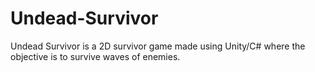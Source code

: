 # Undead-Survivor
Undead Survivor is a 2D survivor game made using Unity/C# where the objective is to survive waves of enemies.
